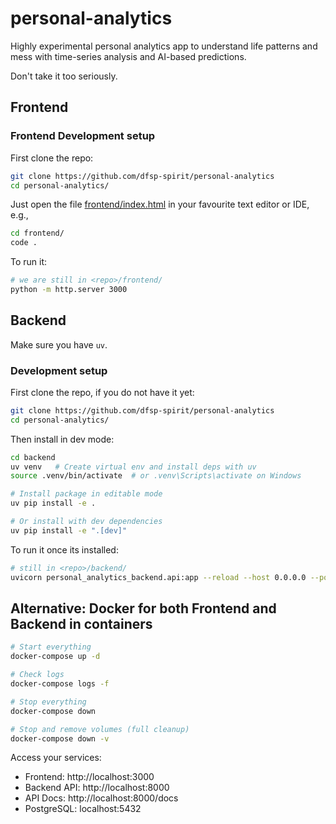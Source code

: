 # personal-analytics
Highly experimental personal analytics app to understand life patterns and mess with time-series analysis and AI-based predictions.

Don't take it too seriously.




## Frontend

### Frontend Development setup

First clone the repo:

```sh
git clone https://github.com/dfsp-spirit/personal-analytics
cd personal-analytics/
```


Just open the file [frontend/index.html](./frontend/index.html) in your favourite text editor or IDE, e.g.,

```sh
cd frontend/
code .
```

To run it:

```sh
# we are still in <repo>/frontend/
python -m http.server 3000
```


## Backend

Make sure you have `uv`.

### Development setup

First clone the repo, if you do not have it yet:

```sh
git clone https://github.com/dfsp-spirit/personal-analytics
cd personal-analytics/
```

Then install in dev mode:

```sh
cd backend
uv venv   # Create virtual env and install deps with uv
source .venv/bin/activate  # or .venv\Scripts\activate on Windows

# Install package in editable mode
uv pip install -e .

# Or install with dev dependencies
uv pip install -e ".[dev]"
```

To run it once its installed:

```sh
# still in <repo>/backend/
uvicorn personal_analytics_backend.api:app --reload --host 0.0.0.0 --port 8000
```


## Alternative: Docker for both Frontend and Backend in containers

```sh
# Start everything
docker-compose up -d

# Check logs
docker-compose logs -f

# Stop everything
docker-compose down

# Stop and remove volumes (full cleanup)
docker-compose down -v
```

Access your services:

* Frontend: http://localhost:3000
* Backend API: http://localhost:8000
* API Docs: http://localhost:8000/docs
* PostgreSQL: localhost:5432
